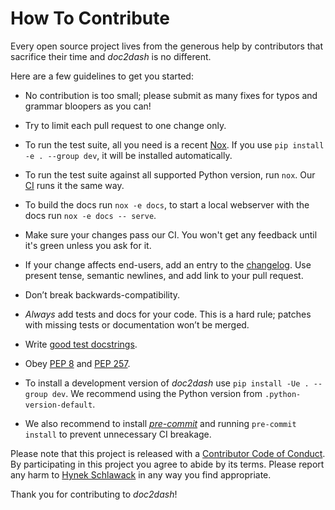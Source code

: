 # How To Contribute

Every open source project lives from the generous help by contributors that sacrifice their time and *doc2dash* is no different.

Here are a few guidelines to get you started:

- No contribution is too small; please submit as many fixes for typos and grammar bloopers as you can!

- Try to limit each pull request to one change only.

- To run the test suite, all you need is a recent [Nox](https://nox.thea.codes/).
  If you use `pip install -e . --group dev`, it will be installed automatically.

- To run the test suite against all supported Python version, run `nox`.
  Our [CI](https://github.com/hynek/doc2dash/actions) runs it the same way.

- To build the docs run `nox -e docs`, to start a local webserver with the docs run `nox -e docs -- serve`.

- Make sure your changes pass our CI.
  You won't get any feedback until it's green unless you ask for it.

- If your change affects end-users, add an entry to the [changelog](https://github.com/hynek/doc2dash/blob/main/CHANGELOG.md).
  Use present tense, semantic newlines, and add link to your pull request.

- Don’t break backwards-compatibility.

- *Always* add tests and docs for your code.
  This is a hard rule; patches with missing tests or documentation won’t be merged.

- Write [good test docstrings](https://jml.io/test-docstrings/).

- Obey [PEP 8](https://peps.python.org/pep-0008/) and [PEP 257](https://peps.python.org/pep-0257/).

- To install a development version of *doc2dash* use `pip install -Ue . --group dev`.
  We recommend using the Python version from `.python-version-default`.

- We also recommend to install [_pre-commit_](https://pre-commit.com) and running `pre-commit install` to prevent unnecessary CI breakage.

Please note that this project is released with a [Contributor Code of Conduct](https://github.com/hynek/doc2dash/blob/main/.github/CODE_OF_CONDUCT.md).
By participating in this project you agree to abide by its terms.
Please report any harm to [Hynek Schlawack](https://hynek.me/about/) in any way you find appropriate.

Thank you for contributing to *doc2dash*!

